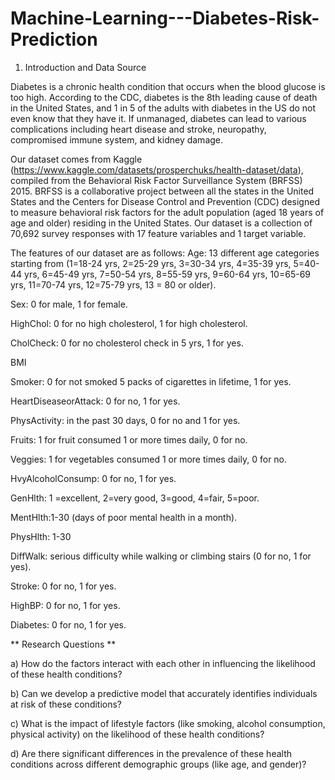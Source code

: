 # Machine-Learning---Diabetes-Risk-Prediction

1) Introduction and Data Source

Diabetes is a chronic health condition that occurs when the blood glucose is too high. According to the CDC, diabetes is the 8th leading cause of death in the United States, and 1 in 5 of the adults with diabetes in the US do not even know that they have it. If unmanaged, diabetes can lead to various complications including heart disease and stroke, neuropathy, compromised immune system, and kidney damage.

Our dataset comes from Kaggle (https://www.kaggle.com/datasets/prosperchuks/health-dataset/data), compiled from the Behavioral Risk Factor Surveillance System (BRFSS) 2015. BRFSS is a collaborative project between all the states in the United States and the Centers for Disease Control and Prevention (CDC) designed to measure behavioral risk factors for the adult population (aged 18 years of age and older) residing in the United States. Our dataset is a collection of 70,692 survey responses with 17 feature variables and 1 target variable.

The features of our dataset are as follows:
Age: 13 different age categories starting from (1=18-24 yrs, 2=25-29 yrs, 3=30-34 yrs, 4=35-39 yrs, 5=40-44 yrs, 6=45-49 yrs, 7=50-54 yrs, 8=55-59 yrs, 9=60-64 yrs, 10=65-69 yrs, 11=70-74 yrs, 12=75-79 yrs, 13 = 80 or older).

Sex: 0 for male, 1 for female.

HighChol: 0 for no high cholesterol, 1 for high cholesterol.

CholCheck: 0 for no cholesterol check in 5 yrs, 1 for yes.

BMI

Smoker: 0 for not smoked 5 packs of cigarettes in lifetime, 1 for yes.

HeartDiseaseorAttack: 0 for no, 1 for yes.

PhysActivity: in the past 30 days, 0 for no and 1 for yes.

Fruits: 1 for fruit consumed 1 or more times daily, 0 for no.

Veggies: 1 for vegetables consumed 1 or more times daily, 0 for no.

HvyAlcoholConsump: 0 for no, 1 for yes.

GenHlth: 1 =excellent, 2=very good, 3=good, 4=fair, 5=poor.

MentHlth:1-30 (days of poor mental health in a month).

PhysHlth: 1-30

DiffWalk: serious difficulty while walking or climbing stairs (0 for no, 1 for yes).

Stroke: 0 for no, 1 for yes.

HighBP: 0 for no, 1 for yes.

Diabetes: 0 for no, 1 for yes.





** Research Questions **

a) How do the factors interact with each other in influencing the likelihood of these health conditions?

b) Can we develop a predictive model that accurately identifies individuals at risk of these conditions?

c) What is the impact of lifestyle factors (like smoking, alcohol consumption, physical activity) on the likelihood of these health conditions?

d) Are there significant differences in the prevalence of these health conditions across different demographic groups (like age, and gender)?
